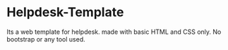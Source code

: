 # Helpdesk-Template
Its a web template for helpdesk. made with basic HTML and CSS only. No bootstrap or any tool used.
